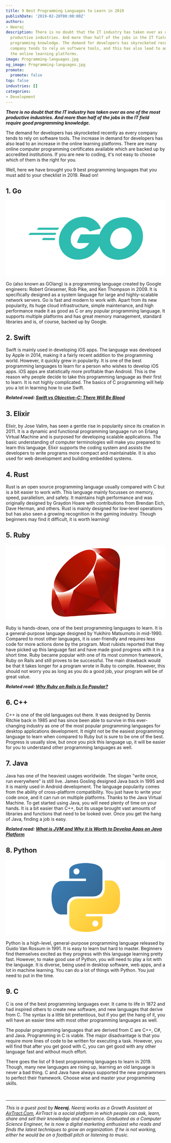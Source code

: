 ```yaml
---
title: 9 Best Programming Languages to Learn in 2019
publishDate: '2019-02-28T00:00:00Z'
authors:
- Neeraj
description: There is no doubt that the IT industry has taken over as one of the most
  productive industries. And more than half of the jobs in the IT field require good
  programming knowledge. The demand for developers has skyrocketed recently as every
  company tends to rely on software tools, and this has also lead to an increase in
  the online learning platforms.
image: Programming-languages.jpg
og_image: Programming-languages.jpg
promote:
  promote: false
top: false
industries: []
categories:
- Development
---
```

***There is no doubt that the IT industry has taken over as one of the most productive industries. And more than half of the jobs in the IT field require good programming knowledge.***

The demand for developers has skyrocketed recently as every company tends to rely on software tools. The increase in demand for developers has also lead to an increase in the online learning platforms. There are many online computer programming certificates available which are backed up by accredited institutions. If you are new to coding, it's not easy to choose which of them is the right for you.

Well, here we have brought you 9 best programming languages that you must add to your checklist in 2019. Read on!

## 1. Go

![Go programming language](Go-logo.png)

Go (also known as GOlang) is a programming language created by Google engineers: Robert Griesemer, Rob Pike, and Ken Thompson in 2009. It is specifically designed as a system language for large and highly-scalable network servers. Go is fast and modern to work with. Apart from its new popularity, its huge cloud infrastructure, simple maintenance, and high performance made it as good as C or any popular programming language. It supports multiple platforms and has great memory management, standard libraries and is, of course, backed up by Google.

## 2. Swift

Swift is mainly used in developing iOS apps. The language was developed by Apple in 2014, making it a fairly recent addition to the programming world. However, it quickly grew in popularity. It is one of the best programming languages to learn for a person who wishes to develop iOS apps.
iOS apps are statistically more profitable than Android. This is the reason why people decide to take this programming language as their first to learn. It is not highly complicated. The basics of C programming will help you a lot in learning how to use Swift.

***Related read: [Swift vs Objective-С: There Will Be Blood](https://anadea.info/blog/swift-vs-objective-c-there-will-be-blood)***

## 3. Elixir

Elixir, by Jose Valim, has seen a gentle rise in popularity since its creation in 2011. It is a dynamic and functional programming language run on Erlang Virtual Machine and is purposed for developing scalable applications. The basic understanding of computer terminologies will make you prepared to learn this language. Elixir supports the coding system and assists the developers to write programs more compact and maintainable. It is also used for web development and building embedded systems.

## 4. Rust

Rust is an open source programming language usually compared with C but is a bit easier to work with. This language mainly focusses on memory, speed, parallelism, and safety. It maintains high performance and was originally designed by Graydon Hoare with contributions from Brendan Eich, Dave Herman, and others. Rust is mainly designed for low–level operations but has also seen a growing recognition in the gaming industry. Though beginners may find it difficult, it is worth learning!

## 5. Ruby

![Ruby programming language](Ruby-logo.png)

Ruby is hands-down, one of the best programming languages to learn. It is a general-purpose language designed by Yukihiro Matsumoto in mid-1990. Compared to most other languages, it is user-friendly and requires less code for more actions done by the program. Most rubists reported that they have picked up this language fast and have made good progress with it in a short time. Ruby became popular with one of its most common framework, Ruby on Rails and still proves to be successful. The main drawback would be that it takes longer for a program wrote in Ruby to compile. However, this should not worry you as long as you do a good job, your program will be of great value.

***Related read: [Why Ruby on Rails is So Popular?](https://anadea.info/blog/why-ruby-on-rails-is-so-popular)***

## 6. C++

C++ is one of the old languages out there. It was designed by Dennis Ritchie back in 1985 and has since been able to survive in this ever-changing industry as one of the most popular programming languages for desktop applications development. It might not be the easiest programming language to learn when compared to Ruby but is sure to be one of the best. Progress is usually slow, but once you pick this language up, it will be easier for you to understand other programming languages as well.

## 7. Java

Java has one of the heaviest usages worldwide. The slogan "write once, run everywhere" is still live. James Gosling designed Java back in 1995 and it is mainly used in Android development. The language popularity comes from the ability of cross-platform compatibility. You just have to write your code once, and it can run on multiple platforms. Thanks to the Java Virtual Machine. To get started using Java, you will need plenty of time on your hands. It is a bit easier than C++, but its usage brought vast amounts of libraries and functions that need to be looked over. Once you get the hang of Java, finding a job is easy.

***Related read: [What is JVM and Why it is Worth to Develop Apps on Java Platform](https://anadea.info/blog/what-is-jvm-and-why-develop-apps-on-java)***

## 8. Python

![Python programming language](Python-logo.png)

Python is a high-level, general-purpose programming language released by Guido Van Rossum in 1991. It is easy to learn but hard to master. Beginners find themselves excited as they progress with this language learning pretty fast. However, to make good use of Python, you will need to play a lot with the language. It is diverse, being used in desktop software, web apps, and a lot in machine learning. You can do a lot of things with Python. You just need to put in the time.

## 9. C

C is one of the best programming languages ever. It came to life in 1872 and had inspired others to create new software, and new languages that derive from C. The syntax is a little bit pretentious, but if you get the hang of it, you will have an easier time with most other programming languages as well.

The popular programming languages that are derived from C are C++, C#, and Java. Programming in C is viable. The major disadvantage is that you require more lines of code to be written for executing a task. However, you will find that after you get good with C, you can get good with any other language fast and without much effort.

There goes the list of 9 best programming languages to learn in 2019. Though, many new languages are rising up, learning an old language is never a bad thing. C and Java have always supported the new programmers to perfect their framework. Choose wise and master your programming skills.


<br />

---
*This is a guest post by **Neeraj.** Neeraj works as a Growth Assistant at <a href="https://www.airtract.com/" target="_blank">AirTract.Com</a>, AirTract is a social platform in which people can ask, learn, share and sell their knowledge and experience. Graduated as a Computer Science Engineer, he is now a digital marketing enthusiast who reads and finds the latest techniques to grow an organization. If he is not working, either he would be on a football pitch or listening to music.*
